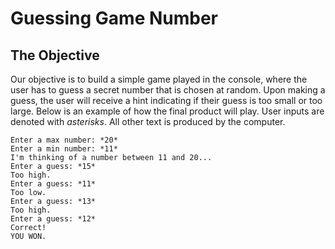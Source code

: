 # Guessing Game Number

## The Objective

Our objective is to build a simple game played in the console, where the user has to guess a secret number that is chosen at random. Upon making a guess, the user will receive a hint indicating if their guess is too small or too large. Below is an example of how the final product will play. User inputs are denoted with *asterisks*. All other text is produced by the computer.

```
Enter a max number: *20*
Enter a min number: *11*
I'm thinking of a number between 11 and 20...
Enter a guess: *15*
Too high.
Enter a guess: *11*
Too low.
Enter a guess: *13*
Too high.
Enter a guess: *12*
Correct!
YOU WON.
```
